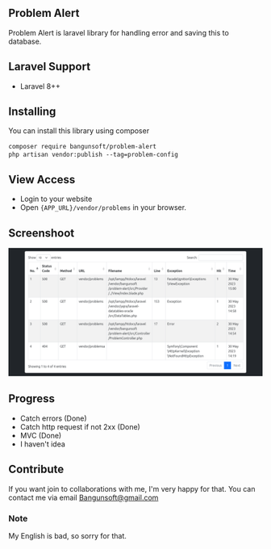 ## Problem Alert
Problem Alert is laravel library for handling error and saving this to database.

## Laravel Support
- Laravel 8++

## Installing
You can install this library using composer
```terminal
composer require bangunsoft/problem-alert
php artisan vendor:publish --tag=problem-config
```

## View Access
- Login to your website
- Open ```{APP_URL}/vendor/problems``` in your browser. 

## Screenshoot
![Sreenshoot](./screenshoot/view.png)

## Progress
- Catch errors (Done)
- Catch http request if not 2xx (Done)
- MVC (Done)
- I haven't idea

## Contribute
If you want join to collaborations with me, I'm very happy for that. 
You can contact me via email [Bangunsoft@gmail.com](mailto:bangunsoft@gmail.com)

### Note
My English is bad, so sorry for that.